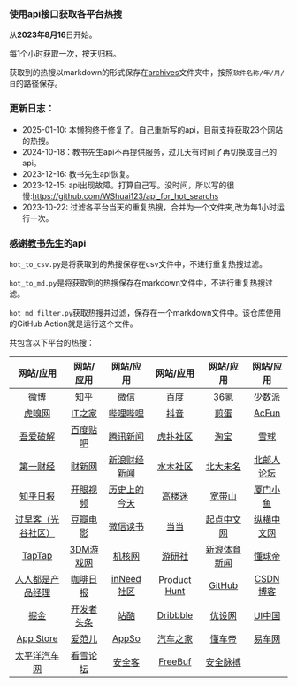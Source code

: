 ### 使用api接口获取各平台热搜

从**2023年8月16**日开始。

每1个小时获取一次，按天归档。

获取到的热搜以markdown的形式保存在[archives](https://github.com/WShuai123/hot_searches_for_apps/tree/main/archives)文件夹中，按照`软件名称/年/月/日`的路径保存。

### 更新日志：
+ 2025-01-10: 本懒狗终于修复了。自己重新写的api，目前支持获取23个网站的热搜。
+ 2024-10-18：教书先生api不再提供服务，过几天有时间了再切换成自己的api。
+ 2023-12-16: 教书先生api恢复。
+ 2023-12-15: api出现故障。打算自己写。没时间，所以写的很慢:<https://github.com/WShuai123/api_for_hot_searchs>
+ 2023-10-22: 过滤各平台当天的重复热搜，合并为一个文件夹,改为每1小时运行一次。

### 感谢[教书先生](https://api.oioweb.cn/)的api

`hot_to_csv.py`是将获取到的热搜保存在csv文件中，不进行重复热搜过滤。

`hot_to_md.py`是将获取到的热搜保存在markdown文件中，不进行重复热搜过滤。

`hot_md_filter.py`获取热搜并过滤，保存在一个markdown文件中。该仓库使用的GitHub Action就是运行这个文件。

共包含以下平台的热搜：

| 网站/应用 | 网站/应用 | 网站/应用 | 网站/应用 | 网站/应用 | 网站/应用 |
| :-----------: | :-----------: | :-----------: | :-----------: | :-----------: | :-----------: |
| [微博](./archives/微博/微博.md) | [知乎](./archives/知乎/知乎.md) | [微信](./archives/微信/微信.md) | [百度](./archives/百度/百度.md) | [36氪](./archives/36氪/36氪.md) | [少数派](./archives/少数派/少数派.md) |
| [虎嗅网](./archives/虎嗅网/虎嗅网.md) | [IT之家](./archives/IT之家/IT之家.md) | [哔哩哔哩](./archives/哔哩哔哩/哔哩哔哩.md) | [抖音](./archives/抖音/抖音.md) | [煎蛋](./archives/煎蛋/煎蛋.md) | [AcFun](./archives/AcFun/AcFun.md) |
| [吾爱破解](./archives/吾爱破解/吾爱破解.md) | [百度贴吧](./archives/百度贴吧/百度贴吧.md) | [腾讯新闻](./archives/腾讯新闻/腾讯新闻.md) | [虎扑社区](./archives/虎扑社区/虎扑社区.md) | [淘宝](./archives/淘宝/淘宝.md) | [雪球](./archives/雪球/雪球.md) |
| [第一财经](./archives/第一财经/第一财经.md) | [财新网](./archives/财新网/财新网.md) | [新浪财经新闻](./archives/新浪财经新闻/新浪财经新闻.md) | [水木社区](./archives/水木社区/水木社区.md) | [北大未名](./archives/北大未名/北大未名.md) | [北邮人论坛](./archives/北邮人论坛/北邮人论坛.md) |
| [知乎日报](./archives/知乎日报/知乎日报.md) | [开眼视频](./archives/开眼视频/开眼视频.md) | [历史上的今天](./archives/历史上的今天/历史上的今天.md) | [高楼迷](./archives/高楼迷/高楼迷.md) | [宽带山](./archives/宽带山/宽带山.md) | [厦门小鱼](./archives/厦门小鱼/厦门小鱼.md) |
| [过早客（光谷社区）](./archives/光谷社区/光谷社区.md) | [豆瓣电影](./archives/豆瓣电影/豆瓣电影.md) | [微信读书](./archives/微信读书/微信读书.md) | [当当](./archives/当当/当当.md) | [起点中文网](./archives/起点中文网/起点中文网.md) | [纵横中文网](./archives/纵横中文网/纵横中文网.md) |
| [TapTap](./archives/TapTap/TapTap.md) | [3DM游戏网](./archives/3DM游戏网/3DM游戏网.md) | [机核网](./archives/机核网/机核网.md) | [游研社](./archives/游研社/游研社.md) | [新浪体育新闻](./archives/新浪体育新闻/新浪体育新闻.md) | [懂球帝](./archives/懂球帝/懂球帝.md) |
| [人人都是产品经理](./archives/人人都是产品经理/人人都是产品经理.md) | [咖啡日报](./archives/咖啡日报/咖啡日报.md) | [inNeed社区](./archives/inNeed社区/inNeed社区.md) | [Product Hunt](https://github.com/WShuai123/hot_searches_for_apps/blob/main/archives/Product%20Hunt/Product%20Hunt.md) | [GitHub](./archives/GitHub/GitHub.md) | [CSDN博客](./archives/CSDN博客/CSDN博客.md) |
| [掘金](./archives/掘金/掘金.md) | [开发者头条](./archives/开发者头条/开发者头条.md) | [站酷](./archives/站酷/站酷.md) | [Dribbble](./archives/Dribbble/Dribbble.md) | [优设网](./archives/优设网/优设网.md) | [UI中国](./archives/UI中国/UI中国.md) |
| [App Store](https://github.com/WShuai123/hot_searches_for_apps/blob/main/archives/App%20Store/App%20Store.md) | [爱范儿](./archives/爱范儿/爱范儿.md) | [AppSo](./archives/AppSo/AppSo.md) | [汽车之家](./archives/汽车之家/汽车之家.md) | [懂车帝](./archives/懂车帝/懂车帝.md) | [易车网](./archives/易车网/易车网.md) |
| [太平洋汽车网](./archives/太平洋汽车网/太平洋汽车网.md) | [看雪论坛](./archives/看雪论坛/看雪论坛.md) | [安全客](./archives/安全客/安全客.md) | [FreeBuf](./archives/FreeBuf/FreeBuf.md) | [安全脉搏](./archives/安全脉搏/安全脉搏.md) |

